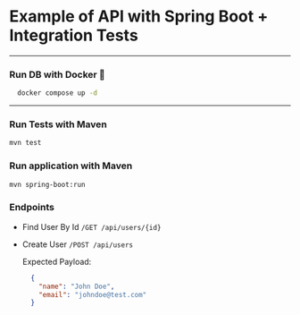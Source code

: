 # Example of API with Spring Boot + Integration Tests

---

### Run DB with Docker 🐳

```bash
  docker compose up -d
```

---

### Run Tests with Maven

```bash
mvn test
```

### Run application with Maven

```bash
mvn spring-boot:run
```

### Endpoints

- Find User By Id
  ```/GET /api/users/{id}```

- Create User
  ```/POST /api/users```
  
  Expected Payload:
  ```json
    { 
      "name": "John Doe",
      "email": "johndoe@test.com"
    }
  ```